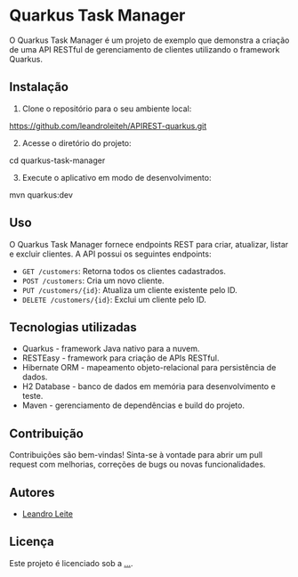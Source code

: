 # Quarkus Task Manager

O Quarkus Task Manager é um projeto de exemplo que demonstra a criação de uma API RESTful de gerenciamento de clientes utilizando o framework Quarkus.


## Instalação

1. Clone o repositório para o seu ambiente local:

  https://github.com/leandroleiteh/APIREST-quarkus.git


2. Acesse o diretório do projeto:

  cd quarkus-task-manager


3. Execute o aplicativo em modo de desenvolvimento:

  mvn quarkus:dev



## Uso

O Quarkus Task Manager fornece endpoints REST para criar, atualizar, listar e excluir clientes. A API possui os seguintes endpoints:

- `GET /customers`: Retorna todos os clientes cadastrados.
- `POST /customers`: Cria um novo cliente.
- `PUT /customers/{id}`: Atualiza um cliente existente pelo ID.
- `DELETE /customers/{id}`: Exclui um cliente pelo ID.

## Tecnologias utilizadas

- Quarkus - framework Java nativo para a nuvem.
- RESTEasy - framework para criação de APIs RESTful.
- Hibernate ORM - mapeamento objeto-relacional para persistência de dados.
- H2 Database - banco de dados em memória para desenvolvimento e teste.
- Maven - gerenciamento de dependências e build do projeto.

## Contribuição

Contribuições são bem-vindas! Sinta-se à vontade para abrir um pull request com melhorias, correções de bugs ou novas funcionalidades.

## Autores

- [Leandro Leite](https://github.com/leandroleiteh)

## Licença

Este projeto é licenciado sob a [...](LICENSE).



